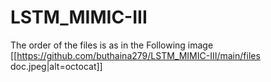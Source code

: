 # LSTM_MIMIC-III
The order of the files is as in the Following image 
[[https://github.com/buthaina279/LSTM_MIMIC-III/main/files doc.jpeg|alt=octocat]]
